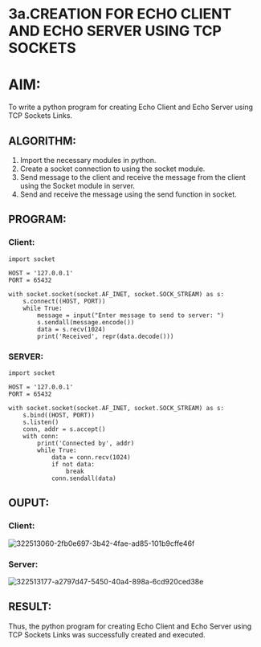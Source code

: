 # 3a.CREATION FOR ECHO CLIENT AND ECHO SERVER USING TCP SOCKETS

# AIM:
To write a python program for creating Echo Client and Echo Server using TCP Sockets Links.

## ALGORITHM:
1. Import the necessary modules in python.
2. Create a socket connection to using the socket module.
3. Send message to the client and receive the message from the client using the Socket module in server.
4. Send and receive the message using the send function in socket.
 
## PROGRAM:
### Client:
```
import socket

HOST = '127.0.0.1'  
PORT = 65432        

with socket.socket(socket.AF_INET, socket.SOCK_STREAM) as s:
    s.connect((HOST, PORT))
    while True:
        message = input("Enter message to send to server: ")
        s.sendall(message.encode())
        data = s.recv(1024)
        print('Received', repr(data.decode()))
```
### SERVER:
```
import socket

HOST = '127.0.0.1'  
PORT = 65432       

with socket.socket(socket.AF_INET, socket.SOCK_STREAM) as s:
    s.bind((HOST, PORT))
    s.listen()
    conn, addr = s.accept()
    with conn:
        print('Connected by', addr)
        while True:
            data = conn.recv(1024)
            if not data:
                break
            conn.sendall(data)
```

## OUPUT:
### Client:
![322513060-2fb0e697-3b42-4fae-ad85-101b9cffe46f](https://github.com/Priya-Loganathan/3a.Sockets_Creation_for_Echo_Client_and_Echo_Server/assets/121166075/839d5120-7655-4263-8fec-2f65f029892b)

### Server:
![322513177-a2797d47-5450-40a4-898a-6cd920ced38e](https://github.com/Priya-Loganathan/3a.Sockets_Creation_for_Echo_Client_and_Echo_Server/assets/121166075/903b5310-5794-4eeb-8cb0-1a942b573668)

## RESULT:
Thus, the python program for creating Echo Client and Echo Server using TCP Sockets Links was successfully created and executed.
